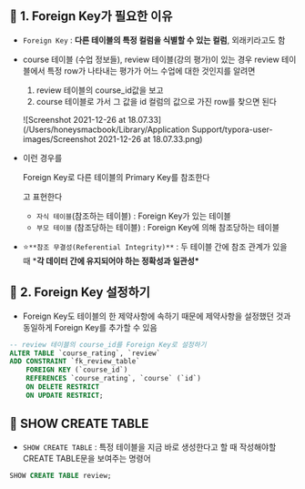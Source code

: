 ## 📌 1. Foreign Key가 필요한 이유

- `Foreign Key` : **다른 테이블의 특정 컬럼을 식별할 수 있는 컬럼**, 외래키라고도 함

- course 테이블 (수업 정보들), review 테이블(강의 평가)이 있는 경우 review 테이블에서 특정 row가 나타내는 평가가 어느 수업에 대한 것인지를 알려면

  1. review 테이블의 course_id값을 보고
  2. course 테이블로 가서 그 값을 id 컬럼의 값으로 가진 row를 찾으면 된다

  ![Screenshot 2021-12-26 at 18.07.33](/Users/honeysmacbook/Library/Application Support/typora-user-images/Screenshot 2021-12-26 at 18.07.33.png)

- 이런 경우를 

  Foreign Key로 다른 테이블의 Primary Key를 참조한다

  고 표현한다

  - `자식 테이블`(참조하는 테이블) : Foreign Key가 있는 테이블
  - `부모 테이블` (참조당하는 테이블) : Foreign Key에 의해 참조당하는 테이블

- ⭐️`**참조 무결성(Referential Integrity)**` : 두 테이블 간에 참조 관계가 있을 때 ***각 데이터 간에 유지되어야 하는 정확성과 일관성\***



## 📌 2. Foreign Key 설정하기

- Foreign Key도 테이블의 한 제약사항에 속하기 때문에 제약사항을 설정했던 것과 동일하게 Foreign Key를 추가할 수 있음

```sql
-- review 테이블의 course_id를 Foreign Key로 설정하기
ALTER TABLE `course_rating`, `review`
ADD CONSTRAINT `fk_review_table`
	FOREIGN KEY (`course_id`)
	REFERENCES `course_rating`, `course` (`id`)
	ON DELETE RESTRICT
	ON UPDATE RESTRICT;
```



## 📝 SHOW CREATE TABLE

- `SHOW CREATE TABLE` : 특정 테이블을 지금 바로 생성한다고 할 때 작성해야할 CREATE TABLE문을 보여주는 명령어

```sql
SHOW CREATE TABLE review;
```